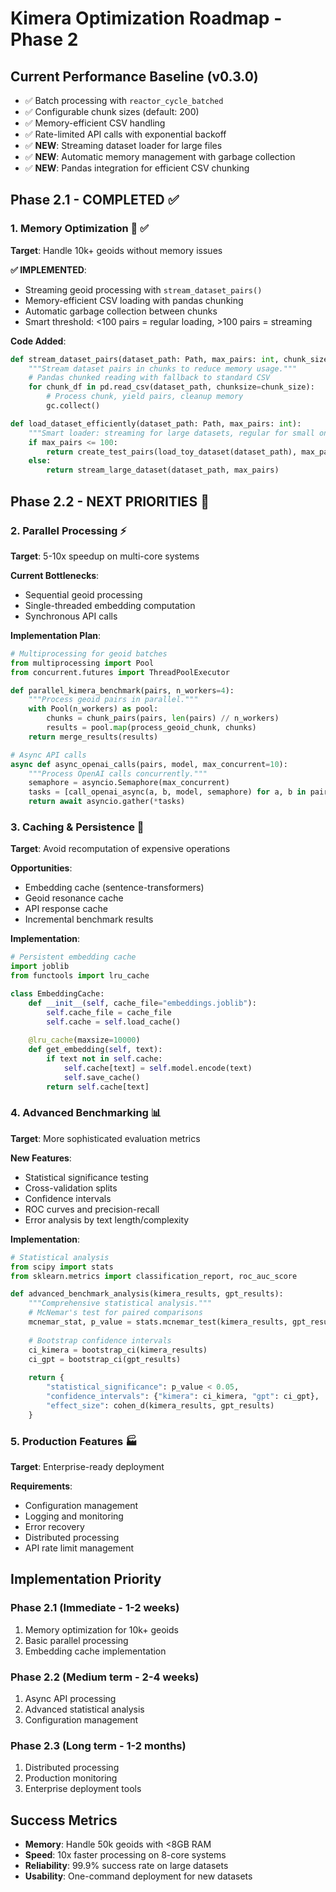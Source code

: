# Kimera Optimization Roadmap - Phase 2

## Current Performance Baseline (v0.3.0)
- ✅ Batch processing with `reactor_cycle_batched`
- ✅ Configurable chunk sizes (default: 200)
- ✅ Memory-efficient CSV handling
- ✅ Rate-limited API calls with exponential backoff
- ✅ **NEW**: Streaming dataset loader for large files
- ✅ **NEW**: Automatic memory management with garbage collection
- ✅ **NEW**: Pandas integration for efficient CSV chunking

## Phase 2.1 - COMPLETED ✅

### 1. **Memory Optimization** 🧠 ✅
**Target**: Handle 10k+ geoids without memory issues

**✅ IMPLEMENTED**:
- Streaming geoid processing with `stream_dataset_pairs()`
- Memory-efficient CSV loading with pandas chunking
- Automatic garbage collection between chunks
- Smart threshold: <100 pairs = regular loading, >100 pairs = streaming

**Code Added**:
```python
def stream_dataset_pairs(dataset_path: Path, max_pairs: int, chunk_size: int = 1000):
    """Stream dataset pairs in chunks to reduce memory usage."""
    # Pandas chunked reading with fallback to standard CSV
    for chunk_df in pd.read_csv(dataset_path, chunksize=chunk_size):
        # Process chunk, yield pairs, cleanup memory
        gc.collect()

def load_dataset_efficiently(dataset_path: Path, max_pairs: int):
    """Smart loader: streaming for large datasets, regular for small ones."""
    if max_pairs <= 100:
        return create_test_pairs(load_toy_dataset(dataset_path), max_pairs)
    else:
        return stream_large_dataset(dataset_path, max_pairs)
```

## Phase 2.2 - NEXT PRIORITIES 🚀

### 2. **Parallel Processing** ⚡
**Target**: 5-10x speedup on multi-core systems

**Current Bottlenecks**:
- Sequential geoid processing
- Single-threaded embedding computation
- Synchronous API calls

**Implementation Plan**:
```python
# Multiprocessing for geoid batches
from multiprocessing import Pool
from concurrent.futures import ThreadPoolExecutor

def parallel_kimera_benchmark(pairs, n_workers=4):
    """Process geoid pairs in parallel."""
    with Pool(n_workers) as pool:
        chunks = chunk_pairs(pairs, len(pairs) // n_workers)
        results = pool.map(process_geoid_chunk, chunks)
    return merge_results(results)

# Async API calls
async def async_openai_calls(pairs, model, max_concurrent=10):
    """Process OpenAI calls concurrently."""
    semaphore = asyncio.Semaphore(max_concurrent)
    tasks = [call_openai_async(a, b, model, semaphore) for a, b in pairs]
    return await asyncio.gather(*tasks)
```

### 3. **Caching & Persistence** 💾
**Target**: Avoid recomputation of expensive operations

**Opportunities**:
- Embedding cache (sentence-transformers)
- Geoid resonance cache
- API response cache
- Incremental benchmark results

**Implementation**:
```python
# Persistent embedding cache
import joblib
from functools import lru_cache

class EmbeddingCache:
    def __init__(self, cache_file="embeddings.joblib"):
        self.cache_file = cache_file
        self.cache = self.load_cache()
    
    @lru_cache(maxsize=10000)
    def get_embedding(self, text):
        if text not in self.cache:
            self.cache[text] = self.model.encode(text)
            self.save_cache()
        return self.cache[text]
```

### 4. **Advanced Benchmarking** 📊
**Target**: More sophisticated evaluation metrics

**New Features**:
- Statistical significance testing
- Cross-validation splits
- Confidence intervals
- ROC curves and precision-recall
- Error analysis by text length/complexity

**Implementation**:
```python
# Statistical analysis
from scipy import stats
from sklearn.metrics import classification_report, roc_auc_score

def advanced_benchmark_analysis(kimera_results, gpt_results):
    """Comprehensive statistical analysis."""
    # McNemar's test for paired comparisons
    mcnemar_stat, p_value = stats.mcnemar_test(kimera_results, gpt_results)
    
    # Bootstrap confidence intervals
    ci_kimera = bootstrap_ci(kimera_results)
    ci_gpt = bootstrap_ci(gpt_results)
    
    return {
        "statistical_significance": p_value < 0.05,
        "confidence_intervals": {"kimera": ci_kimera, "gpt": ci_gpt},
        "effect_size": cohen_d(kimera_results, gpt_results)
    }
```

### 5. **Production Features** 🏭
**Target**: Enterprise-ready deployment

**Requirements**:
- Configuration management
- Logging and monitoring
- Error recovery
- Distributed processing
- API rate limit management

## Implementation Priority

### **Phase 2.1** (Immediate - 1-2 weeks)
1. Memory optimization for 10k+ geoids
2. Basic parallel processing
3. Embedding cache implementation

### **Phase 2.2** (Medium term - 2-4 weeks)  
1. Async API processing
2. Advanced statistical analysis
3. Configuration management

### **Phase 2.3** (Long term - 1-2 months)
1. Distributed processing
2. Production monitoring
3. Enterprise deployment tools

## Success Metrics
- **Memory**: Handle 50k geoids with <8GB RAM
- **Speed**: 10x faster processing on 8-core systems
- **Reliability**: 99.9% success rate on large datasets
- **Usability**: One-command deployment for new datasets